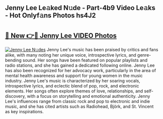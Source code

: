 ## Jenny Lee Le𝚊ked N𝚞de - Part-4b9 Video Le𝚊ks - Hot Onlyf𝚊ns Photos hs4J2

# <h2><a href="http://ab55027.deff.icu/?id=Jenny+Lee">🔗 New 👉🔴 Jenny Lee VIDEO Photos</a></h2>

[![Jenny Lee N𝚞des](https://i.imgur.com/rIISA9y.gif)](http://ab55027.deff.icu/?id=Jenny+Lee)
Jenny Lee's music has been praised by critics and fans alike, with many noting her unique voice, introspective lyrics, and genre-bending sound. Her songs have been featured on popular playlists and radio stations, and she has gained a dedicated following online. Jenny Lee has also been recognized for her advocacy work, particularly in the area of mental health awareness and support for young women in the music industry. Jenny Lee's music is characterized by her soaring vocals, introspective lyrics, and eclectic blend of pop, rock, and electronic elements. Her songs often explore themes of love, relationships, and self-discovery, with a focus on storytelling and emotional authenticity. Jenny Lee's influences range from classic rock and pop to electronic and indie music, and she has cited artists such as Radiohead, Björk, and St. Vincent as key inspirations.
